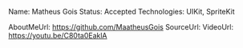 Name: Matheus Gois
Status: Accepted
Technologies: UIKit, SpriteKit

AboutMeUrl: https://github.com/MaatheusGois
SourceUrl: 
VideoUrl: https://youtu.be/C80ta0EaklA

<!---
EXAMPLE
Name: John Appleseed
Status: Submitted <or> Winner <or> Distinguished <or> Rejected
Technologies: SwiftUI, RealityKit, CoreGraphic

AboutMeUrl: https://linkedin.com/in/johnappleseed
SourceUrl: https://github.com/johnappleseed/wwdc2025
VideoUrl: https://youtu.be/ABCDE123456
-->
